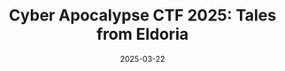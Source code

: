 ---
title: "Cyber Apocalypse CTF 2025: Tales from Eldoria"
date: "2025-03-22"
description: "All my solved challs walktrough"
draft: true
categories: [
    "Write-up"
]
tags : [
    "International",
    "TCP1P"
]
---